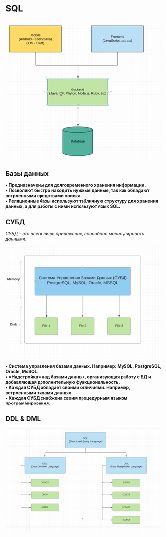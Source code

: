 # SQL

![img.png](img.png)

## Базы данных

**• Предназначены для долговременного хранения информации.** <br/>
**• Позволяют быстро находить нужные данные, так как обладают встроенными средствами поиска.** <br/>
**• Реляционные базы используют табличную структуру для хранения данных, а для работы с ними используют язык SQL.** 

## СУБД 

*СУБД - это всего лишь приложение, способное манипулировать данными.*

![img_1.png](img_1.png)

**• Система управления базами данных. Например: MySQL, PostgreSQL, Oracle, MsSQL.** <br/>
**• «Надстройка» над базами данных, организующая работу с БД и добавляющая дополнительную функциональность.** <br/>
**• Каждая СУБД обладает своими отличиями. Например, встроенными типами данных.** <br/>
**• Каждая СУБД снабжена своим процедурным языком программирования.** 

## DDL & DML

![img_2.png](img_2.png)

